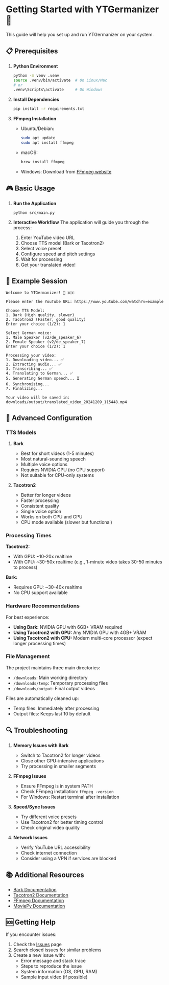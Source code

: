 # Getting Started with YTGermanizer 🚀

This guide will help you set up and run YTGermanizer on your system.

## 📋 Prerequisites

1. **Python Environment**
   ```bash
   python -m venv .venv
   source .venv/bin/activate  # On Linux/Mac
   # or
   .venv\Scripts\activate     # On Windows
   ```

2. **Install Dependencies**
   ```bash
   pip install -r requirements.txt
   ```

3. **FFmpeg Installation**
   - Ubuntu/Debian:
     ```bash
     sudo apt update
     sudo apt install ffmpeg
     ```
   - macOS:
     ```bash
     brew install ffmpeg
     ```
   - Windows: Download from [FFmpeg website](https://ffmpeg.org/download.html)

## 🎮 Basic Usage

1. **Run the Application**
   ```bash
   python src/main.py
   ```

2. **Interactive Workflow**
   The application will guide you through the process:
   1. Enter YouTube video URL
   2. Choose TTS model (Bark or Tacotron2)
   3. Select voice preset
   4. Configure speed and pitch settings
   5. Wait for processing
   6. Get your translated video!

## 🎯 Example Session

```
Welcome to YTGermanizer! 🎥 🇩🇪

Please enter the YouTube URL: https://www.youtube.com/watch?v=example

Choose TTS Model:
1. Bark (High quality, slower)
2. Tacotron2 (Faster, good quality)
Enter your choice (1/2): 1

Select German voice:
1. Male Speaker (v2/de_speaker_6)
2. Female Speaker (v2/de_speaker_7)
Enter your choice (1/2): 1

Processing your video:
1. Downloading video... ✅
2. Extracting audio... ✅
3. Transcribing... ✅
4. Translating to German... ✅
5. Generating German speech... ⏳
6. Synchronizing... 
7. Finalizing...

Your video will be saved in: downloads/output/translated_video_20241209_115448.mp4
```

## 🔧 Advanced Configuration

### TTS Models

1. **Bark**
   - Best for short videos (1-5 minutes)
   - Most natural-sounding speech
   - Multiple voice options
   - Requires NVIDIA GPU (no CPU support)
   - Not suitable for CPU-only systems

2. **Tacotron2**
   - Better for longer videos
   - Faster processing
   - Consistent quality
   - Single voice option
   - Works on both CPU and GPU
   - CPU mode available (slower but functional)

### Processing Times

**Tacotron2:**
- With GPU: ~10-20x realtime
- With CPU: ~30-50x realtime
  (e.g., 1-minute video takes 30-50 minutes to process)

**Bark:**
- Requires GPU: ~30-40x realtime
- No CPU support available

### Hardware Recommendations

For best experience:
- **Using Bark:** NVIDIA GPU with 6GB+ VRAM required
- **Using Tacotron2 with GPU:** Any NVIDIA GPU with 4GB+ VRAM
- **Using Tacotron2 with CPU:** Modern multi-core processor (expect longer processing times)

### File Management

The project maintains three main directories:
- `/downloads`: Main working directory
- `/downloads/temp`: Temporary processing files
- `/downloads/output`: Final output videos

Files are automatically cleaned up:
- Temp files: Immediately after processing
- Output files: Keeps last 10 by default

## 🔍 Troubleshooting

1. **Memory Issues with Bark**
   - Switch to Tacotron2 for longer videos
   - Close other GPU-intensive applications
   - Try processing in smaller segments

2. **FFmpeg Issues**
   - Ensure FFmpeg is in system PATH
   - Check FFmpeg installation: `ffmpeg -version`
   - For Windows: Restart terminal after installation

3. **Speed/Sync Issues**
   - Try different voice presets
   - Use Tacotron2 for better timing control
   - Check original video quality

4. **Network Issues**
   - Verify YouTube URL accessibility
   - Check internet connection
   - Consider using a VPN if services are blocked

## 📚 Additional Resources

- [Bark Documentation](https://github.com/suno-ai/bark)
- [Tacotron2 Documentation](https://github.com/mozilla/TTS)
- [FFmpeg Documentation](https://ffmpeg.org/documentation.html)
- [MoviePy Documentation](https://zulko.github.io/moviepy/)

## 🆘 Getting Help

If you encounter issues:
1. Check the [Issues](https://github.com/raulduke9119/ytgermanizer/issues) page
2. Search closed issues for similar problems
3. Create a new issue with:
   - Error message and stack trace
   - Steps to reproduce the issue
   - System information (OS, GPU, RAM)
   - Sample input video (if possible)
